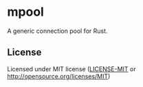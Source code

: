 # mpool
A generic connection pool for Rust.

## License
Licensed under MIT license ([LICENSE-MIT](LICENSE-MIT) or http://opensource.org/licenses/MIT)
